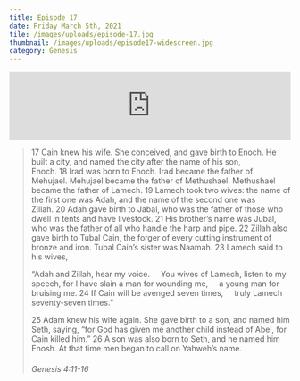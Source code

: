 ```yaml
---
title: Episode 17
date: Friday March 5th, 2021
tile: /images/uploads/episode-17.jpg
thumbnail: /images/uploads/episode17-widescreen.jpg
category: Genesis
---
```

<iframe title="0017 - Cains lack of faith" height="122" width="100%" style="border: none;" scrolling="no" data-name="pb-iframe-player" src="https://www.podbean.com/media/player/aq3td-fcc558?from=pb6admin&download=1&version=1&auto=0&share=1&download=1&rtl=0&fonts=Helvetica&skin=1&pfauth=&btn-skin=107"></iframe>

> 17 Cain knew his wife. She conceived, and gave birth to Enoch. He built a city, and named the city after the name of his son, Enoch. 18 Irad was born to Enoch. Irad became the father of Mehujael. Mehujael became the father of Methushael. Methushael became the father of Lamech. 19 Lamech took two wives: the name of the first one was Adah, and the name of the second one was Zillah. 20 Adah gave birth to Jabal, who was the father of those who dwell in tents and have livestock. 21 His brother’s name was Jubal, who was the father of all who handle the harp and pipe. 22 Zillah also gave birth to Tubal Cain, the forger of every cutting instrument of bronze and iron. Tubal Cain’s sister was Naamah. 23 Lamech said to his wives,
>
> “Adah and Zillah, hear my voice.
>     You wives of Lamech, listen to my speech,
> for I have slain a man for wounding me,
>     a young man for bruising me.
> 24 If Cain will be avenged seven times,
>     truly Lamech seventy-seven times.”
>
> 25 Adam knew his wife again. She gave birth to a son, and named him Seth, saying, “for God has given me another child instead of Abel, for Cain killed him.” 26 A son was also born to Seth, and he named him Enosh. At that time men began to call on Yahweh’s name.
>
> ###### Genesis 4:11-16
>
>
